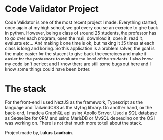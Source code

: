 # Code Validator Project

Code Validator is one of the most recent project I made. Everything started, once again at my high school, we got every course an exercice to give back in python. However, being a class of around 25 students, the professor has to go over each program, open the mail, download it, open it, read it, evaluate etc... And making it one time is ok, but making it 25 times at each class is long and boring. So this application is a problem solver, the goal is the make easier for the student to give back the exercices and make it easier for the professors to evaluate the level of the students. I also know my code isn't perfect and I know there are still some bugs out here and I know some things could have been better.

# The stack

For the front-end I used NextJS as the framework, Typescript as the language and TailwindCSS as the styling library. On another hand, on the back-end, I made a GraphQL api using Apollo Server. Used a SQL database as Sequelize for ORM and using MariaDB or MySQL depending on the OS I was working on. There is not that much more to tell about the stack.

Project made by, **Lukas Laudrain**.
